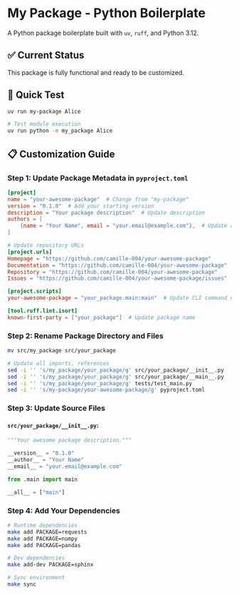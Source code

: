 # My Package - Python Boilerplate

A Python package boilerplate built with `uv`, `ruff`, and Python 3.12.

## ✅ Current Status

This package is fully functional and ready to be customized.

## 🚀 Quick Test

```bash
uv run my-package Alice

# Test module execution
uv run python -m my_package Alice
```

## 📋 Customization Guide

### Step 1: Update Package Metadata in `pyproject.toml`

```toml
[project]
name = "your-awesome-package"  # Change from "my-package"
version = "0.1.0"  # Add your starting version
description = "Your package description"  # Update description
authors = [
    {name = "Your Name", email = "your.email@example.com"},  # Update author info
]

# Update repository URLs
[project.urls]
Homepage = "https://github.com/camille-004/your-awesome-package"
Documentation = "https://github.com/camille-004/your-awesome-package"
Repository = "https://github.com/camille-004/your-awesome-package"
Issues = "https://github.com/camille-004/your-awesome-package/issues"

[project.scripts]
your-awesome-package = "your_package.main:main"  # Update CLI command name

[tool.ruff.lint.isort]
known-first-party = ["your_package"]  # Update package name
```

### Step 2: Rename Package Directory and Files

```bash
mv src/my_package src/your_package

# Update all imports, references
sed -i '' 's/my_package/your_package/g' src/your_package/__init__.py
sed -i '' 's/my_package/your_package/g' src/your_package/__main__.py
sed -i '' 's/my_package/your_package/g' tests/test_main.py
sed -i '' 's/my-package/your-awesome-package/g' pyproject.toml
```

### Step 3: Update Source Files
#### `src/your_package/__init__.py`:

```python
"""Your awesome package description."""

__version__ = "0.1.0"
__author__ = "Your Name"
__email__ = "your.email@example.com"

from .main import main

__all__ = ["main"]
```

### Step 4: Add Your Dependencies

```bash
# Runtime dependencies
make add PACKAGE=requests
make add PACKAGE=numpy
make add PACKAGE=pandas

# Dev dependencies
make add-dev PACKAGE=sphinx

# Sync environment
make sync
```
